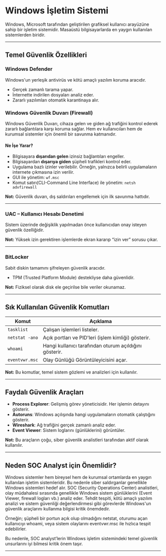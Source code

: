 #  Windows İşletim Sistemi

Windows, Microsoft tarafından geliştirilen grafiksel kullanıcı arayüzüne sahip bir işletim sistemidir. Masaüstü bilgisayarlarda en yaygın kullanılan sistemlerden biridir.

---

## Temel Güvenlik Özellikleri

### Windows Defender  
Windows'un yerleşik antivirüs ve kötü amaçlı yazılım koruma aracıdır.  
- Gerçek zamanlı tarama yapar.  
- İnternette indirilen dosyaları analiz eder.  
- Zararlı yazılımları otomatik karantinaya alır.  



### Windows Güvenlik Duvarı (Firewall)  

Windows Güvenlik Duvarı, cihaza gelen ve giden ağ trafiğini kontrol ederek zararlı bağlantılara karşı koruma sağlar. Hem ev kullanıcıları hem de kurumsal sistemler için önemli bir savunma katmanıdır.

#### Ne İşe Yarar?
- Bilgisayara **dışarıdan gelen** izinsiz bağlantıları engeller.
- Bilgisayardan **dışarıya giden** şüpheli trafikleri kontrol eder.
- Uygulama bazlı izinler verilebilir. Örneğin, yalnızca belirli uygulamaların internete çıkmasına izin verilir.
- GUI ile yönetim: `wf.msc`  
- Komut satırı(CLI-Command Line Interface) ile yönetim: `netsh advfirewall` 

**Not:**  Güvenlik duvarı, dış saldırıları engellemek için ilk savunma hattıdır.

---

### UAC – Kullanıcı Hesabı Denetimi  
Sistem üzerinde değişiklik yapılmadan önce kullanıcıdan onay isteyen güvenlik özelliğidir.  

**Not:**  Yüksek izin gerektiren işlemlerde ekran kararıp “izin ver” sorusu çıkar.

---

### BitLocker  
Sabit diskin tamamını şifreleyen güvenlik aracıdır.  
- TPM (Trusted Platform Module) destekliyse daha güvenlidir.  

**Not:** Fiziksel olarak disk ele geçirilse bile veriler okunamaz.


---

## Sık Kullanılan Güvenlik Komutları

| Komut              | Açıklama |
|--------------------|----------|
| `tasklist`         | Çalışan işlemleri listeler. |
| `netstat -ano`     | Açık portları ve PID'leri (işlem kimliği) gösterir.  |
| `whoami`           | Hangi kullanıcı tarafından oturum açıldığını gösterir.  |
| `eventvwr.msc`     | Olay Günlüğü Görüntüleyicisini açar.  |

**Not:** Bu komutlar, temel sistem gözlemi ve analizleri için kullanılır.

---

## Faydalı Güvenlik Araçları

- **Process Explorer**: Gelişmiş görev yöneticisidir. Her işlemin detayını gösterir.  
- **Autoruns**: Windows açılışında hangi uygulamaların otomatik çalıştığını gösterir.  
- **Wireshark**: Ağ trafiğini gerçek zamanlı analiz eder.  
- **Event Viewer**: Sistem loglarını (günlüklerini) görüntüler.  

 **Not:** Bu araçların çoğu, siber güvenlik analistleri tarafından aktif olarak kullanılır.

---

## Neden SOC Analyst için Önemlidir?

Windows sistemler hem bireysel hem de kurumsal ortamlarda en yaygın kullanılan işletim sistemleridir. Bu nedenle siber saldırganlar genellikle Windows sistemleri hedef alır.
SOC (Security Operations Center) analistleri, olay müdahalesi sırasında genellikle Windows sistem günlüklerini (Event Viewer, firewall logları vb.) analiz eder.
Tehdit tespiti, kötü amaçlı yazılım analizi ve sistem güvenliği değerlendirmesi gibi görevlerde Windows'un güvenlik araçlarını kullanma bilgisi kritik önemdedir.

Örneğin; şüpheli bir portun açık olup olmadığını netstat, oturumu açan kullanıcıyı whoami, veya sistem olaylarını eventvwr.msc ile hızlıca tespit edebilirler.

Bu nedenle, SOC analyst’lerin  Windows işletim sistemindeki temel güvenlik unsurlarını iyi bilmesi kritik önem taşır.

---


